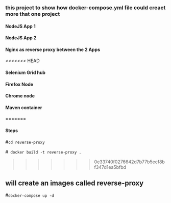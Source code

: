 ### this project to show how docker-compose.yml file could creaet more that one project 


#### NodeJS App 1 
#### NodeJS App 2
#### Nginx as reverse proxy between the 2 Apps 
<<<<<<< HEAD
#### Selenium Grid hub
#### Firefox Node
#### Chrome node
#### Maven container
=======



#### Steps 
#``cd reverse-proxy``

#`` docker build -t reverse-proxy .``
>>>>>>> 0e33740f0276642d7b77b5ecf8bf347d1ea5bfbd

## will create an images called reverse-proxy
#``docker-compose up -d ``
